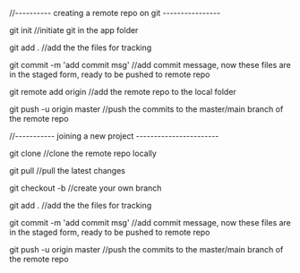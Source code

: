 //---------- creating a remote repo on git ----------------

git init                                    //initiate git in the app folder 

git add .                                   //add the the files for tracking 

git commit -m 'add commit msg'              //add commit message, now these files are in the staged form, ready to be pushed to remote repo

git remote add origin <github repo link>    //add the remote repo to the local folder

git push -u origin master                   //push the commits to the master/main branch of the remote repo 


//----------- joining a new project -----------------------

git clone <remote repo link>                //clone the remote repo locally 

git pull                                    //pull the latest changes

git checkout -b <branch name>               //create your own branch 

git add .                                   //add the the files for tracking 

git commit -m 'add commit msg'              //add commit message, now these files are in the staged form, ready to be pushed to remote repo

git push -u origin master                   //push the commits to the master/main branch of the remote repo 


